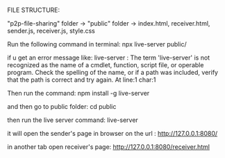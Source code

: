 FILE STRUCTURE:

"p2p-file-sharing" folder -> "public" folder -> index.html, receiver.html, sender.js, receiver.js, style.css

Run the following command in terminal:
npx live-server public/

if u get an error message like: 
live-server : The term 'live-server' is not recognized as the 
name of a cmdlet, function, script file, or operable program. 
Check the spelling of the name, or if a path was included, 
verify that the path is correct and try again.
At line:1 char:1


Then run the command: npm install -g live-server

and then go to public folder: cd public

then run the live server command: live-server

it will open the sender's page in browser on the url : http://127.0.0.1:8080/

in another tab open receiver's page: http://127.0.0.1:8080/receiver.html
